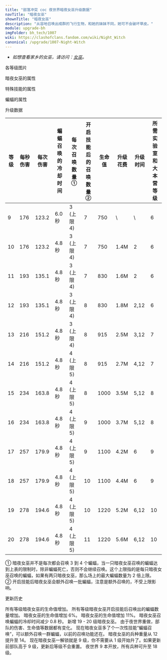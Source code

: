 ```yaml
---
title: "部落冲突 coc 夜世界暗夜女巫升级数据"
navTitle: "暗夜女巫"
shownTitle: "暗夜女巫"
description: "从容地召唤出成群的飞行生物，和她的妹妹不同，她可不会破坏草皮。"
module: upgrade-bh
imgFolder: bh_tech/1007
wiki: https://clashofclans.fandom.com/wiki/Night_Witch
canonical: /upgrade/1007-Night-Witch
---
```


- *如想查看家乡的女巫，请访问：[女巫](/upgrade/0084-Witch)。*

<UnitInfo :folder="$frontmatter.imgFolder" imgSrc="Night_Witch_info.png" :imgAlt="$frontmatter.navTitle" :description="$frontmatter.description" />

<SmallTitle>各等级图片</SmallTitle>

<Panel>
    <UnitImgGroup :folder="$frontmatter.imgFolder">
        <UnitImg imgTitle="9 - 11 级" imgSrc="Night_Witch9.png" />
        <UnitImg imgTitle="12 - 15 级" imgSrc="Night_Witch12.png" />
        <UnitImg imgTitle="16 - 17 级" imgSrc="Night_Witch16.png" />
        <UnitImg imgTitle="18 - 19 级" imgSrc="Night_Witch18.png" />
        <UnitImg imgTitle="20 级" imgSrc="Night_Witch20.png" />
        <UnitImg imgTitle="蝙蝠" imgSrc="Night_Witch_Bat1.png" />
    </UnitImgGroup>
</Panel>

<SmallTitle>暗夜女巫的属性</SmallTitle>

<UnitProperties>
    <UnitProperty pKey="部队类型" pValue="地面远程单位" />
    <UnitProperty pKey="攻击偏好" pValue="无" />
    <UnitProperty pKey="伤害类型" pValue="范围伤害" />
    <UnitProperty pKey="伤害半径" pValue="0.3 格" />
    <UnitProperty pKey="攻击的目标" pValue="地面和空中目标" />
    <UnitProperty pKey="部队重量" pValue="14" />
    <UnitProperty pKey="移动速度" pValue="1.5 格/秒" />
    <UnitProperty pKey="攻击速度" pValue="0.7 秒/次" />
    <UnitProperty pKey="攻击距离" pValue="4 格" />
    <UnitProperty pKey="每个兵营的部队数量" pValue="1" />
    <UnitProperty pKey="所需训练营等级" pValue="8" />
    <UnitProperty pKey="所需夜世界大本等级" pValue="6" />
</UnitProperties>

<SmallTitle>特殊技能的属性</SmallTitle>

<UnitProperties>
    <UnitProperty pKey="技能名称" pValue="蝙蝠召唤" />
    <UnitProperty pKey="技能类型" pValue="一次性技能" />
    <UnitProperty pKey="技能描述" pValue="额外召唤一群蝙蝠" />
</UnitProperties>

<SmallTitle>蝙蝠的属性</SmallTitle>

<UnitProperties>
    <UnitProperty pKey="部队类型" pValue="空中单位" />
    <UnitProperty pKey="攻击偏好" pValue="无" />
    <UnitProperty pKey="伤害类型" pValue="单体伤害" />
    <UnitProperty pKey="攻击的目标" pValue="地面和空中目标" />
    <UnitProperty pKey="移动速度" pValue="7 格/秒" />
    <UnitProperty pKey="攻击速度" pValue="2 秒/次" />
    <UnitProperty pKey="攻击距离" pValue="0.3 格" />
    <UnitProperty pKey="每秒伤害" pValue="20" />
    <UnitProperty pKey="每次伤害" pValue="40" />
    <UnitProperty pKey="生命值" pValue="10" />
</UnitProperties>

<SmallTitle>升级数据</SmallTitle>

<script setup>
const tableExtraInfo = [
    {
        "column": 7,
        "type": "cost",
        "gpClass": "research",
        "icon": "Elixir2"
    },
    {
        "column": 8,
        "type": "time",
        "gpClass": "research"
    }
];
</script>

<UnitTable :tableExtraInfo="tableExtraInfo">

| 等级 | 每秒伤害 | 每次伤害|蝙蝠召唤的<br>冷却时间|每次召唤数量<sup>①</sup>|开启技能后的<br>召唤数量<sup>②</sup>|  生命值  | 升级花费 | 升级时间 |所需实验室和<br>大本营等级|
| ---- |   ---   |   ---  |         ---        |           ---         |                ---                |   ---   |   ---   |    ---   |           ---          |
|   9  |   176   |  123.2 |        6.0 秒      |        3 (上限 4)      |                 7                |    750   |    \    |     \    |            6          |
|  10  |   176   |  123.2 |        4.8 秒      |        3 (上限 4)      |                 7                |    750   |   1.4M  |  2       |            6          |
|  11  |   193   |  135.1 |        4.8 秒      |        3 (上限 4)      |                 7                |    830   |   1.6M  |  2       |            6          |
|  12  |   193   |  135.1 |        4.8 秒      |        3 (上限 4)      |                 8                |    830   |   1.8M  |  2,12    |            6          |
|  13  |   216   |  151.2 |        4.8 秒      |        3 (上限 4)      |                 8                |    915   |   2.5M  |  3,12    |            7          |
|  14  |   216   |  151.2 |        4.8 秒      |        4 (上限 5)      |                 8                |    915   |   2.7M  |  4,12    |            7          |
|  15  |   234   |  163.8 |        4.8 秒      |        4 (上限 5)      |                 8                |   1000   |   3.5M  |  5,12    |            8          |
|  16  |   234   |  163.8 |        4.8 秒      |        4 (上限 5)      |                 9                |   1000   |   3.7M  |  5,12    |            8          |
|  17  |   257   |  179.9 |        4.8 秒      |        4 (上限 5)      |                 9                |   1100   |   4.2M  |  6       |            9          |
|  18  |   257   |  179.9 |        4.8 秒      |        4 (上限 5)      |                10                |   1100   |   4.4M  |  6       |            9          |
|  19  |   278   |  194.6 |        4.8 秒      |        4 (上限 5)      |                10                |   1220   |   5.2M  |  6,12    |           10          |
|  20  |   278   |  194.6 |        4.8 秒      |        4 (上限 5)      |                11                |   1220   |   5.6M  |  6,12    |           10          |
</UnitTable>

① 暗夜女巫并不是每次都会召唤 3 到 4 个蝙蝠，当一只暗夜女巫召唤的蝙蝠达到上表的限制时，除非蝙蝠死亡，否则不会继续召唤。这个上限指的是每只暗夜女巫召唤的蝙蝠，如果有两只暗夜女巫，那么场上的最大蝙蝠数量为 2 倍上限。<br>
② 开启技能后暗夜女巫会额外召唤一批蝙蝠，注意是额外召唤的，不受上限影响。

<SmallTitle>更新历史</SmallTitle>

<Timeline>
    <TimelineItem date="2024/02/27">
        <TimelineRow>所有等级暗夜女巫的生命值增加。</TimelineRow>
        <TimelineRow>所有等级暗夜女巫开启技能后召唤出的蝙蝠数量增加。</TimelineRow>
    </TimelineItem>
    <TimelineItem date="2023/10/20">
        <TimelineRow>暗夜女巫的生命值增加 6%。</TimelineRow>
    </TimelineItem>
    <TimelineItem date="2023/10/09">
        <TimelineRow>暗夜女巫的生命值增加 11%。</TimelineRow>
        <TimelineRow>暗夜女巫召唤蝙蝠的冷却时间减少 0.8 秒。</TimelineRow>
    </TimelineItem>
    <TimelineItem date="2023/05/15">
        <TimelineRow>新增 19 - 20 级暗夜女巫。</TimelineRow>
        <TimelineRow>由于夜世界重做，部队的伤害、生命值等数据都有变化。</TimelineRow>
        <TimelineRow>现在暗夜女巫多了个一次性技能“蝙蝠召唤”，可以额外召唤一群蝙蝠，以前的召唤功能还在。</TimelineRow>
        <TimelineRow>暗夜女巫的兵种重量从 12 提升至 14。</TimelineRow>
        <TimelineRow>现在暗夜女巫一解锁就是 9 级，你不需要从 1 级开始升了。如果更新前部队高于 9 级，更新后等级不会重置。</TimelineRow>
    </TimelineItem>
    <TimelineItem date="2019/06/18">
        <TimelineRow>夜世界 9 本开放，所有兵种可升至 18 级。</TimelineRow>
    </TimelineItem>
    <TimelineItem :historyBottom="true" />
</Timeline>